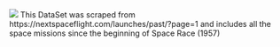 <img src="https://i.pinimg.com/originals/c3/92/8f/c3928f5d0541993ce5b3abea469ddb5f.png">
This DataSet was scraped from https://nextspaceflight.com/launches/past/?page=1 and includes all the space missions since the beginning of Space Race (1957)


